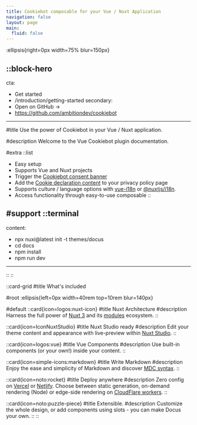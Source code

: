 ```yaml
---
title: Cookiebot composable for your Vue / Nuxt Application
navigation: false
layout: page
main:
  fluid: false
---
```


:ellipsis{right=0px width=75% blur=150px}

::block-hero
---
cta:
  - Get started
  - /introduction/getting-started
secondary:
  - Open on GitHub →
  - https://github.com/ambitiondev/cookiebot
---

#title
Use the power of Cookiebot in your Vue / Nuxt application.

#description
Welcome to the Vue Cookiebot plugin documentation. 

#extra
  ::list
  - Easy setup
  - Supports Vue and Nuxt projects
  - Trigger the [Cookiebot consent banner][consent-banner-href]
  - Add the [Cookie declaration content][cookie-declaration-href] to your privacy policy page
  - Supports culture / language options with [vue-i18n][vue-i18n-href] or [@nuxtjs/i18n][nuxt-i18n-href].
  - Access functionality through easy-to-use composable
  ::

#support
  ::terminal
  ---
  content:
  - npx nuxi@latest init -t themes/docus
  - cd docs
  - npm install
  - npm run dev
  ---
  ::
::

::card-grid
#title
What's included

#root
:ellipsis{left=0px width=40rem top=10rem blur=140px}

#default
  ::card{icon=logos:nuxt-icon}
  #title
  Nuxt Architecture
  #description
  Harness the full power of [Nuxt 3](https://v3.nuxtjs.org) and its [modules](https://modules.nuxtjs.org) ecosystem.
  ::

  ::card{icon=IconNuxtStudio}
  #title
  Nuxt Studio ready
  #description
  Edit your theme content and appearance with live-preview within [Nuxt Studio](https://nuxt.studio).
  ::

  ::card{icon=logos:vue}
  #title
  Vue Components
  #description
  Use built-in components (or your own!) inside your content.
  ::

  ::card{icon=simple-icons:markdown}
  #title
  Write Markdown
  #description
  Enjoy the ease and simplicity of Markdown and discover [MDC syntax](https://content.nuxtjs.org/guide/writing/mdc).
  ::

  ::card{icon=noto:rocket}
  #title
  Deploy anywhere
  #description
  Zero config on [Vercel](https://vercel.com) or [Netlify](https://netlify.com). Choose between static generation, on-demand rendering (Node) or edge-side rendering on [CloudFlare workers](https://workers.cloudflare.com).
  ::

  ::card{icon=noto:puzzle-piece}
  #title
  Extensible.
  #description
  Customize the whole design, or add components using slots - you can make Docus your own.
  ::
::

[consent-banner-href]: https://google.com
[cookie-declaration-href]: https://google.nl
[vue-i18n-href]: https://kazupon.github.io/vue-i18n/
[nuxt-i18n-href]: https://i18n.nuxtjs.org/

